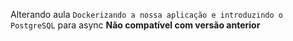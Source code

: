 Alterando aula `Dockerizando a nossa aplicação e introduzindo o PostgreSQL` para async **Não compatível com versão anterior**
